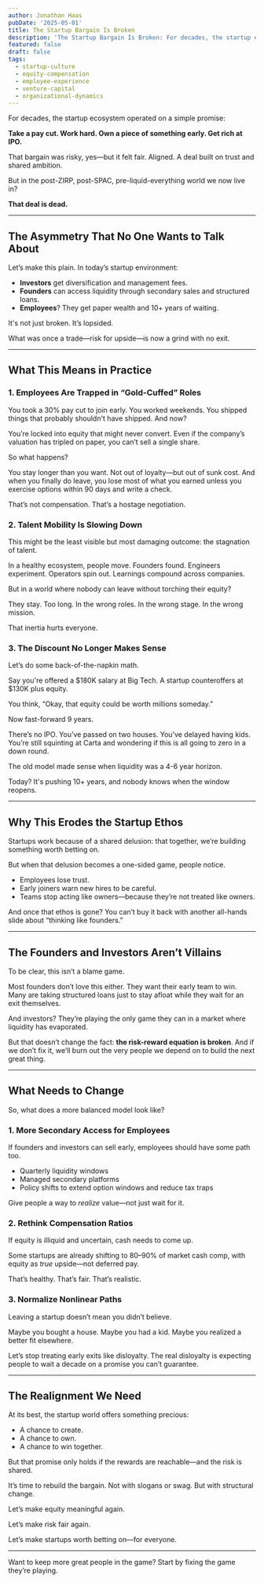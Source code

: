 ```yaml
---
author: Jonathan Haas
pubDate: '2025-05-01'
title: The Startup Bargain Is Broken
description: 'The Startup Bargain Is Broken: For decades, the startup ecosystem operated on a simple promise: Take a pay cut.'
featured: false
draft: false
tags:
  - startup-culture
  - equity-compensation
  - employee-experience
  - venture-capital
  - organizational-dynamics
---
```


For decades, the startup ecosystem operated on a simple promise:

**Take a pay cut. Work hard. Own a piece of something early. Get rich at IPO.**

That bargain was risky, yes—but it felt fair. Aligned. A deal built on trust and shared ambition.

But in the post-ZIRP, post-SPAC, pre-liquid-everything world we now live in?

**That deal is dead.**

---

## The Asymmetry That No One Wants to Talk About

Let’s make this plain. In today’s startup environment:

- **Investors** get diversification and management fees.
- **Founders** can access liquidity through secondary sales and structured loans.
- **Employees**? They get paper wealth and 10+ years of waiting.

It's not just broken. It’s lopsided.

What was once a trade—risk for upside—is now a grind with no exit.

---

## What This Means in Practice

### 1. Employees Are Trapped in “Gold-Cuffed” Roles

You took a 30% pay cut to join early. You worked weekends. You shipped things that probably shouldn't have shipped. And now?

You’re locked into equity that might never convert. Even if the company’s valuation has tripled on paper, you can’t sell a single share.

So what happens?

You stay longer than you want. Not out of loyalty—but out of sunk cost. And when you finally do leave, you lose most of what you earned unless you exercise options within 90 days and write a check.

That’s not compensation. That’s a hostage negotiation.

### 2. Talent Mobility Is Slowing Down

This might be the least visible but most damaging outcome: the stagnation of talent.

In a healthy ecosystem, people move. Founders found. Engineers experiment. Operators spin out. Learnings compound across companies.

But in a world where nobody can leave without torching their equity?

They stay. Too long. In the wrong roles. In the wrong stage. In the wrong mission.

That inertia hurts everyone.

### 3. The Discount No Longer Makes Sense

Let’s do some back-of-the-napkin math.

Say you're offered a $180K salary at Big Tech. A startup counteroffers at $130K plus equity.

You think, “Okay, that equity could be worth millions someday.”

Now fast-forward 9 years.

There’s no IPO. You’ve passed on two houses. You’ve delayed having kids. You’re still squinting at Carta and wondering if this is all going to zero in a down round.

The old model made sense when liquidity was a 4-6 year horizon.

Today? It's pushing 10+ years, and nobody knows when the window reopens.

---

## Why This Erodes the Startup Ethos

Startups work because of a shared delusion: that together, we’re building something worth betting on.

But when that delusion becomes a one-sided game, people notice.

- Employees lose trust.
- Early joiners warn new hires to be careful.
- Teams stop acting like owners—because they’re not treated like owners.

And once that ethos is gone? You can’t buy it back with another all-hands slide about “thinking like founders.”

---

## The Founders and Investors Aren’t Villains

To be clear, this isn’t a blame game.

Most founders don’t love this either. They want their early team to win. Many are taking structured loans just to stay afloat while they wait for an exit themselves.

And investors? They’re playing the only game they can in a market where liquidity has evaporated.

But that doesn’t change the fact: **the risk-reward equation is broken**. And if we don’t fix it, we’ll burn out the very people we depend on to build the next great thing.

---

## What Needs to Change

So, what does a more balanced model look like?

### 1. More Secondary Access for Employees

If founders and investors can sell early, employees should have some path too.

- Quarterly liquidity windows
- Managed secondary platforms
- Policy shifts to extend option windows and reduce tax traps

Give people a way to _realize_ value—not just wait for it.

### 2. Rethink Compensation Ratios

If equity is illiquid and uncertain, cash needs to come up.

Some startups are already shifting to 80–90% of market cash comp, with equity as _true_ upside—not deferred pay.

That’s healthy. That’s fair. That’s realistic.

### 3. Normalize Nonlinear Paths

Leaving a startup doesn’t mean you didn’t believe.

Maybe you bought a house. Maybe you had a kid. Maybe you realized a better fit elsewhere.

Let’s stop treating early exits like disloyalty. The real disloyalty is expecting people to wait a decade on a promise you can’t guarantee.

---

## The Realignment We Need

At its best, the startup world offers something precious:

- A chance to create.
- A chance to own.
- A chance to win together.

But that promise only holds if the rewards are reachable—and the risk is shared.

It’s time to rebuild the bargain. Not with slogans or swag. But with structural change.

Let’s make equity meaningful again.

Let’s make risk fair again.

Let’s make startups worth betting on—for everyone.

---

Want to keep more great people in the game? Start by fixing the game they’re playing.
